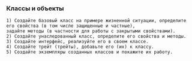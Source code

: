 ### Классы и объекты

    1) Создайте базовый класс на примере жизненной ситуации, определите его свойства (в том числе защищенные и частные),
    задайте методы (в частности для работы с закрытыми свойствами).
    2) Создайте унаследованный класс, определите его свойства и методы.
    3) Создайте интерфейс, реализуйте его в своем классе.
    4) Создайте трейт (трейты), добавьте его (их) к классу.
    5) Создайте экземпляры созданных классов и покажите их работу.

